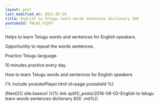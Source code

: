 ```yaml
---
layout: post
last_modified_at: 2021-03-29
title: English to Telugu learn words sentences dictionary 260 
youtubeId: fNLmI_kTpPY
---
```

 
 
Helps to learn Telugu words and sentences for English speakers.

Opportunitiy to repeat the words sentences. 

Practice Telugu language. 
 
10 minutes practice every day. 
 
How to learn Telugu words and sentences for English speakers 
 
{% include youtubePlayer.html id=page.youtubeId %}
 
 
[Next]({{ site.baseurl }}{% link  split1/_posts/2016-08-02-English to telugu learn words sentences dictionary 820 .md%})
 
